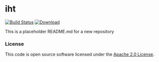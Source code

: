 
# iht

[![Build Status](https://travis-ci.org/hmrc/iht.svg?branch=master)](https://travis-ci.org/hmrc/iht) [ ![Download](https://api.bintray.com/packages/hmrc/releases/iht/images/download.svg) ](https://bintray.com/hmrc/releases/iht/_latestVersion)

This is a placeholder README.md for a new repository

### License

This code is open source software licensed under the [Apache 2.0 License]("http://www.apache.org/licenses/LICENSE-2.0.html").
    